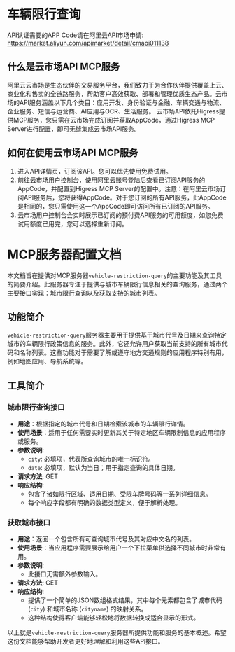 # 车辆限行查询

API认证需要的APP Code请在阿里云API市场申请: https://market.aliyun.com/apimarket/detail/cmapi011138

## 什么是云市场API MCP服务

阿里云云市场是生态伙伴的交易服务平台，我们致力于为合作伙伴提供覆盖上云、商业化和售卖的全链路服务，帮助客户高效获取、部署和管理优质生态产品。云市场的API服务涵盖以下几个类目：应用开发、身份验证与金融、车辆交通与物流、企业服务、短信与运营商、AI应用与OCR、生活服务。
云市场API依托Higress提供MCP服务，您只需在云市场完成订阅并获取AppCode，通过Higress MCP Server进行配置，即可无缝集成云市场API服务。

## 如何在使用云市场API MCP服务

1. 进入API详情页，订阅该API。您可以优先使用免费试用。
2. 前往云市场用户控制台，使用阿里云账号登陆后查看已订阅API服务的AppCode，并配置到Higress MCP Server的配置中。注意：在阿里云市场订阅API服务后，您将获得AppCode。对于您订阅的所有API服务，此AppCode是相同的，您只需使用这一个AppCode即可访问所有已订阅的API服务。
3. 云市场用户控制台会实时展示已订阅的预付费API服务的可用额度，如您免费试用额度已用完，您可以选择重新订阅。

# MCP服务器配置文档

本文档旨在提供对MCP服务器`vehicle-restriction-query`的主要功能及其工具的简要介绍。此服务器专注于提供与城市车辆限行信息相关的查询服务，通过两个主要接口实现：城市限行查询以及获取支持的城市列表。

## 功能简介

`vehicle-restriction-query`服务器主要用于提供基于城市代号及日期来查询特定城市的车辆限行政策信息的服务。此外，它还允许用户获取当前支持的所有城市代码和名称列表。这些功能对于需要了解或遵守地方交通规则的应用程序特别有用，例如地图应用、导航系统等。

## 工具简介

### 城市限行查询接口

- **用途**：根据指定的城市代号和日期检索该城市的车辆限行详情。
- **使用场景**：适用于任何需要实时更新其关于特定地区车辆限制信息的应用程序或服务。
- **参数说明**:
  - `city`: 必填项，代表所查询城市的唯一标识符。
  - `date`: 必填项，默认为当日；用于指定查询的具体日期。
- **请求方法**: GET
- **响应结构**:
  - 包含了诸如限行区域、适用日期、受限车牌号码等一系列详细信息。
  - 每个响应字段都有明确的数据类型定义，便于解析处理。

### 获取城市接口

- **用途**：返回一个包含所有可查询城市代号及其对应中文名的列表。
- **使用场景**：当应用程序需要展示给用户一个下拉菜单供选择不同城市时非常有用。
- **参数说明**:
  - 此接口无需额外参数输入。
- **请求方法**: GET
- **响应结构**:
  - 提供了一个简单的JSON数组格式结果，其中每个元素都包含了城市代码 (`city`) 和城市名称 (`cityname`) 的映射关系。
  - 这种结构使得客户端能够轻松地将数据转换成适合显示的形式。

以上就是`vehicle-restriction-query`服务器所提供功能和服务的基本概述。希望这份文档能够帮助开发者更好地理解和利用这些API接口。
